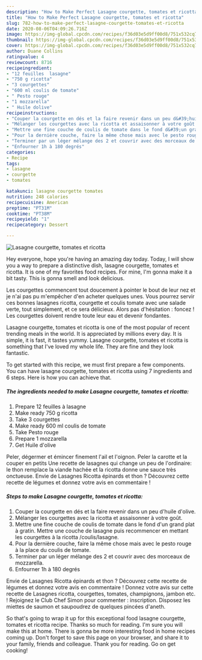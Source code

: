 ```yaml
---
description: "How to Make Perfect Lasagne courgette, tomates et ricotta"
title: "How to Make Perfect Lasagne courgette, tomates et ricotta"
slug: 782-how-to-make-perfect-lasagne-courgette-tomates-et-ricotta
date: 2020-08-06T04:09:26.716Z
image: https://img-global.cpcdn.com/recipes/f36d03e5d9ff00d8/751x532cq70/lasagne-courgette-tomates-et-ricotta-photo-principale-de-la-recette.jpg
thumbnail: https://img-global.cpcdn.com/recipes/f36d03e5d9ff00d8/751x532cq70/lasagne-courgette-tomates-et-ricotta-photo-principale-de-la-recette.jpg
cover: https://img-global.cpcdn.com/recipes/f36d03e5d9ff00d8/751x532cq70/lasagne-courgette-tomates-et-ricotta-photo-principale-de-la-recette.jpg
author: Duane Collins
ratingvalue: 4
reviewcount: 8716
recipeingredient:
- "12 feuilles  lasagne"
- "750 g ricotta"
- "3 courgettes"
- "600 ml coulis de tomate"
- " Pesto rouge"
- "1 mozzarella"
- " Huile dolive"
recipeinstructions:
- "Couper la courgette en dés et la faire revenir dans un peu d&#39;huile d&#39;olive."
- "Mélanger les courgettes avec la ricotta et assaisonner à votre goût."
- "Mettre une fine couche de coulis de tomate dans le fond d&#39;un grand plat à gratin. Mettre une couche de lasagne puis recommencer en mettant les courgettes à la ricotta /coulis/lasagne."
- "Pour la dernière couche, faire la même chose mais avec le pesto rouge à la place du coulis de tomate."
- "Terminer par un léger mélange des 2 et couvrir avec des morceaux de mozzarella."
- "Enfourner 1h à 180 degrés"
categories:
- Recipe
tags:
- lasagne
- courgette
- tomates

katakunci: lasagne courgette tomates 
nutrition: 248 calories
recipecuisine: American
preptime: "PT31M"
cooktime: "PT38M"
recipeyield: "1"
recipecategory: Dessert

---
```



![Lasagne courgette, tomates et ricotta](https://img-global.cpcdn.com/recipes/f36d03e5d9ff00d8/751x532cq70/lasagne-courgette-tomates-et-ricotta-photo-principale-de-la-recette.jpg)

Hey everyone, hope you're having an amazing day today. Today, I will show you a way to prepare a distinctive dish, lasagne courgette, tomates et ricotta. It is one of my favorites food recipes. For mine, I'm gonna make it a bit tasty. This is gonna smell and look delicious.

Les courgettes commencent tout doucement à pointer le bout de leur nez et je n&#39;ai pas pu m&#39;empêcher d&#39;en acheter quelques unes. Vous pourrez servir ces bonnes lasagnes ricotta, courgette et coulis tomate avec une salade verte, tout simplement, et ce sera délicieux. Alors pas d&#39;hésitation : foncez ! Les courgettes doivent rendre toute leur eau et devenir fondantes.

Lasagne courgette, tomates et ricotta is one of the most popular of recent trending meals in the world. It is appreciated by millions every day. It is simple, it is fast, it tastes yummy. Lasagne courgette, tomates et ricotta is something that I've loved my whole life. They are fine and they look fantastic.


To get started with this recipe, we must first prepare a few components. You can have lasagne courgette, tomates et ricotta using 7 ingredients and 6 steps. Here is how you can achieve that.

<!--inarticleads1-->

##### The ingredients needed to make Lasagne courgette, tomates et ricotta:

1. Prepare 12 feuilles à lasagne
1. Make ready 750 g ricotta
1. Take 3 courgettes
1. Make ready 600 ml coulis de tomate
1. Take  Pesto rouge
1. Prepare 1 mozzarella
1. Get  Huile d&#39;olive


Peler, dégermer et émincer finement l&#39;ail et l&#39;oignon. Peler la carotte et la couper en petits Une recette de lasagnes qui change un peu de l&#39;ordinaire: le thon remplace la viande hachée et la ricotta donne une sauce très onctueuse. Envie de Lasagnes Ricotta épinards et thon ? Découvrez cette recette de légumes et donnez votre avis en commentaire ! 

<!--inarticleads2-->

##### Steps to make Lasagne courgette, tomates et ricotta:

1. Couper la courgette en dés et la faire revenir dans un peu d&#39;huile d&#39;olive.
1. Mélanger les courgettes avec la ricotta et assaisonner à votre goût.
1. Mettre une fine couche de coulis de tomate dans le fond d&#39;un grand plat à gratin. Mettre une couche de lasagne puis recommencer en mettant les courgettes à la ricotta /coulis/lasagne.
1. Pour la dernière couche, faire la même chose mais avec le pesto rouge à la place du coulis de tomate.
1. Terminer par un léger mélange des 2 et couvrir avec des morceaux de mozzarella.
1. Enfourner 1h à 180 degrés


Envie de Lasagnes Ricotta épinards et thon ? Découvrez cette recette de légumes et donnez votre avis en commentaire ! Donnez votre avis sur cette recette de Lasagnes ricotta, courgettes, tomates, champignons, jambon etc. ! Rejoignez le Club Chef Simon pour commenter : inscription. Disposez les miettes de saumon et saupoudrez de quelques pincées d&#39;aneth. 

So that's going to wrap it up for this exceptional food lasagne courgette, tomates et ricotta recipe. Thanks so much for reading. I'm sure you will make this at home. There is gonna be more interesting food in home recipes coming up. Don't forget to save this page on your browser, and share it to your family, friends and colleague. Thank you for reading. Go on get cooking!
